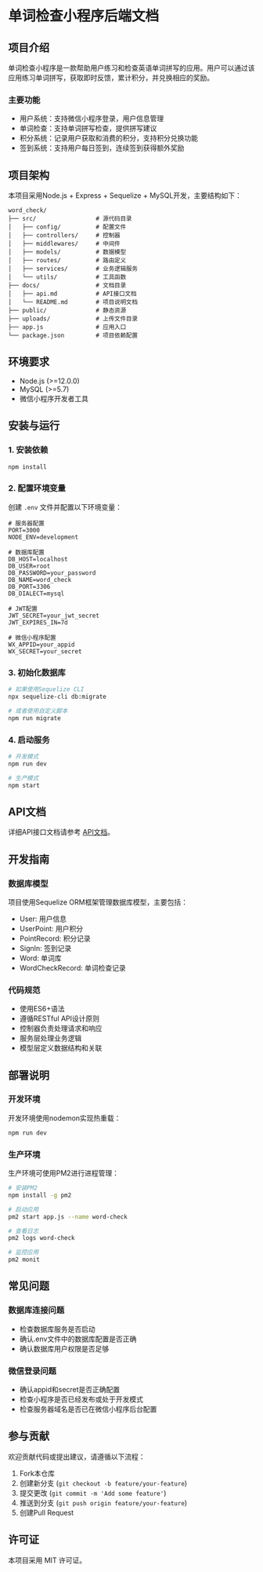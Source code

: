 # 单词检查小程序后端文档

## 项目介绍

单词检查小程序是一款帮助用户练习和检查英语单词拼写的应用。用户可以通过该应用练习单词拼写，获取即时反馈，累计积分，并兑换相应的奖励。

### 主要功能

- 用户系统：支持微信小程序登录，用户信息管理
- 单词检查：支持单词拼写检查，提供拼写建议
- 积分系统：记录用户获取和消费的积分，支持积分兑换功能
- 签到系统：支持用户每日签到，连续签到获得额外奖励

## 项目架构

本项目采用Node.js + Express + Sequelize + MySQL开发，主要结构如下：

```
word_check/
├── src/                 # 源代码目录
│   ├── config/          # 配置文件
│   ├── controllers/     # 控制器
│   ├── middlewares/     # 中间件
│   ├── models/          # 数据模型
│   ├── routes/          # 路由定义
│   ├── services/        # 业务逻辑服务
│   └── utils/           # 工具函数
├── docs/                # 文档目录
│   ├── api.md           # API接口文档
│   └── README.md        # 项目说明文档
├── public/              # 静态资源
├── uploads/             # 上传文件目录
├── app.js               # 应用入口
└── package.json         # 项目依赖配置
```

## 环境要求

- Node.js (>=12.0.0)
- MySQL (>=5.7)
- 微信小程序开发者工具

## 安装与运行

### 1. 安装依赖

```bash
npm install
```

### 2. 配置环境变量

创建 `.env` 文件并配置以下环境变量：

```
# 服务器配置
PORT=3000
NODE_ENV=development

# 数据库配置
DB_HOST=localhost
DB_USER=root
DB_PASSWORD=your_password
DB_NAME=word_check
DB_PORT=3306
DB_DIALECT=mysql

# JWT配置
JWT_SECRET=your_jwt_secret
JWT_EXPIRES_IN=7d

# 微信小程序配置
WX_APPID=your_appid
WX_SECRET=your_secret
```

### 3. 初始化数据库

```bash
# 如果使用Sequelize CLI
npx sequelize-cli db:migrate

# 或者使用自定义脚本
npm run migrate
```

### 4. 启动服务

```bash
# 开发模式
npm run dev

# 生产模式
npm start
```

## API文档

详细API接口文档请参考 [API文档](./api.md)。

## 开发指南

### 数据库模型

项目使用Sequelize ORM框架管理数据库模型，主要包括：

- User: 用户信息
- UserPoint: 用户积分
- PointRecord: 积分记录
- SignIn: 签到记录
- Word: 单词库
- WordCheckRecord: 单词检查记录

### 代码规范

- 使用ES6+语法
- 遵循RESTful API设计原则
- 控制器负责处理请求和响应
- 服务层处理业务逻辑
- 模型层定义数据结构和关联

## 部署说明

### 开发环境

开发环境使用nodemon实现热重载：

```bash
npm run dev
```

### 生产环境

生产环境可使用PM2进行进程管理：

```bash
# 安装PM2
npm install -g pm2

# 启动应用
pm2 start app.js --name word-check

# 查看日志
pm2 logs word-check

# 监控应用
pm2 monit
```

## 常见问题

### 数据库连接问题

- 检查数据库服务是否启动
- 确认.env文件中的数据库配置是否正确
- 确认数据库用户权限是否足够

### 微信登录问题

- 确认appid和secret是否正确配置
- 检查小程序是否已经发布或处于开发模式
- 检查服务器域名是否已在微信小程序后台配置

## 参与贡献

欢迎贡献代码或提出建议，请遵循以下流程：

1. Fork本仓库
2. 创建新分支 (`git checkout -b feature/your-feature`)
3. 提交更改 (`git commit -m 'Add some feature'`)
4. 推送到分支 (`git push origin feature/your-feature`)
5. 创建Pull Request

## 许可证

本项目采用 MIT 许可证。 
